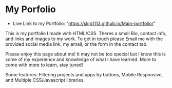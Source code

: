 # My Porfolio

* Live Link to my Portfolio: "https://skip1113.github.io/Main-portfolio/"

This is my portfolio I made with HTML/CSS. Theres a small Bio, contact info, and links and images to my work.
To get in touch please Email me with the provided social media link, my email, or the form in the contact tab.

Please enjoy this page about me! It may not be too special but I know this is some of my experience and knowledge of what i have learned. 
More to come with more to learn, stay tuned! 

Some features: Filtering projects and apps by buttons, Mobile Responsive, and Multiple CSS/Javascript libraries.

